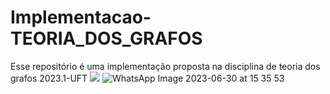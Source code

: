 # Implementacao-TEORIA_DOS_GRAFOS
Esse repositório é uma implementação proposta na disciplina de teoria dos grafos 2023.1-UFT
![](https://github.com/uiuqM/Implementacao-TEORIA_DOS_GRAFOS/assets/92444032/89818626-4600-4c92-8310-bfb7a64e4741)
![WhatsApp Image 2023-06-30 at 15 35 53](https://github.com/uiuqM/Implementacao-TEORIA_DOS_GRAFOS/assets/92444032/fb0a554b-2009-47b6-8ad1-c7d6f67d9fcc)

